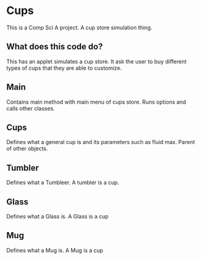 # Cups
This is a Comp Sci A project. A cup store simulation thing.
## What does this code do?
This has an applet simulates a cup store. It ask the user to buy different types of cups that they are able to customize.
## Main
Contains main method with main menu of cups store. Runs options and calls other classes.
## Cups
Defines what a general cup is and its parameters such as fluid max. Parent of other objects.
## Tumbler
Defines what a Tumbleer. A tumbler is a cup.
## Glass
Defines what a Glass is. A Glass is a cup
## Mug
Defines what a Mug is. A Mug is a cup
